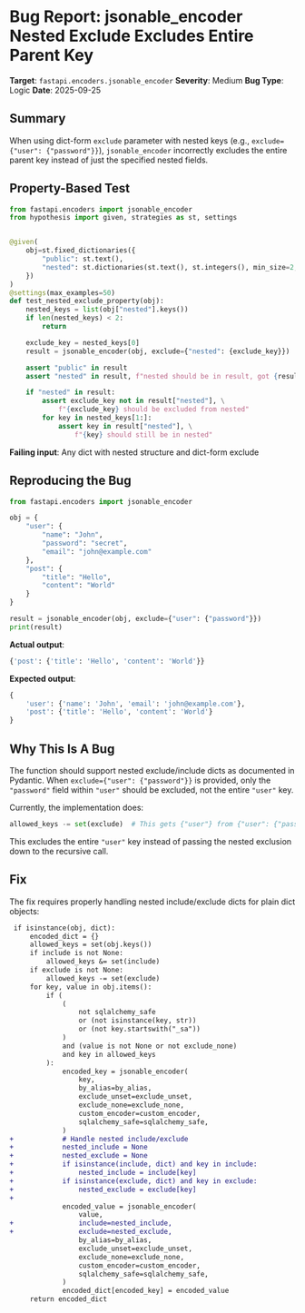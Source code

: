 # Bug Report: jsonable_encoder Nested Exclude Excludes Entire Parent Key

**Target**: `fastapi.encoders.jsonable_encoder`
**Severity**: Medium
**Bug Type**: Logic
**Date**: 2025-09-25

## Summary

When using dict-form `exclude` parameter with nested keys (e.g., `exclude={"user": {"password"}}`), `jsonable_encoder` incorrectly excludes the entire parent key instead of just the specified nested fields.

## Property-Based Test

```python
from fastapi.encoders import jsonable_encoder
from hypothesis import given, strategies as st, settings


@given(
    obj=st.fixed_dictionaries({
        "public": st.text(),
        "nested": st.dictionaries(st.text(), st.integers(), min_size=2, max_size=5)
    })
)
@settings(max_examples=50)
def test_nested_exclude_property(obj):
    nested_keys = list(obj["nested"].keys())
    if len(nested_keys) < 2:
        return

    exclude_key = nested_keys[0]
    result = jsonable_encoder(obj, exclude={"nested": {exclude_key}})

    assert "public" in result
    assert "nested" in result, f"nested should be in result, got {result}"

    if "nested" in result:
        assert exclude_key not in result["nested"], \
            f"{exclude_key} should be excluded from nested"
        for key in nested_keys[1:]:
            assert key in result["nested"], \
                f"{key} should still be in nested"
```

**Failing input**: Any dict with nested structure and dict-form exclude

## Reproducing the Bug

```python
from fastapi.encoders import jsonable_encoder

obj = {
    "user": {
        "name": "John",
        "password": "secret",
        "email": "john@example.com"
    },
    "post": {
        "title": "Hello",
        "content": "World"
    }
}

result = jsonable_encoder(obj, exclude={"user": {"password"}})
print(result)
```

**Actual output**:
```python
{'post': {'title': 'Hello', 'content': 'World'}}
```

**Expected output**:
```python
{
    'user': {'name': 'John', 'email': 'john@example.com'},
    'post': {'title': 'Hello', 'content': 'World'}
}
```

## Why This Is A Bug

The function should support nested exclude/include dicts as documented in Pydantic. When `exclude={"user": {"password"}}` is provided, only the `"password"` field within `"user"` should be excluded, not the entire `"user"` key.

Currently, the implementation does:
```python
allowed_keys -= set(exclude)  # This gets {"user"} from {"user": {"password"}}
```

This excludes the entire `"user"` key instead of passing the nested exclusion down to the recursive call.

## Fix

The fix requires properly handling nested include/exclude dicts for plain dict objects:

```diff
 if isinstance(obj, dict):
     encoded_dict = {}
     allowed_keys = set(obj.keys())
     if include is not None:
         allowed_keys &= set(include)
     if exclude is not None:
         allowed_keys -= set(exclude)
     for key, value in obj.items():
         if (
             (
                 not sqlalchemy_safe
                 or (not isinstance(key, str))
                 or (not key.startswith("_sa"))
             )
             and (value is not None or not exclude_none)
             and key in allowed_keys
         ):
             encoded_key = jsonable_encoder(
                 key,
                 by_alias=by_alias,
                 exclude_unset=exclude_unset,
                 exclude_none=exclude_none,
                 custom_encoder=custom_encoder,
                 sqlalchemy_safe=sqlalchemy_safe,
             )
+            # Handle nested include/exclude
+            nested_include = None
+            nested_exclude = None
+            if isinstance(include, dict) and key in include:
+                nested_include = include[key]
+            if isinstance(exclude, dict) and key in exclude:
+                nested_exclude = exclude[key]
+
             encoded_value = jsonable_encoder(
                 value,
+                include=nested_include,
+                exclude=nested_exclude,
                 by_alias=by_alias,
                 exclude_unset=exclude_unset,
                 exclude_none=exclude_none,
                 custom_encoder=custom_encoder,
                 sqlalchemy_safe=sqlalchemy_safe,
             )
             encoded_dict[encoded_key] = encoded_value
     return encoded_dict
```